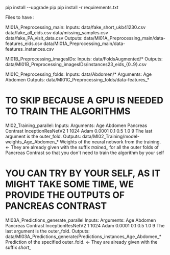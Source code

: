 pip install --upgrade pip
pip install -r requirements.txt

Files to have : 

MI01A_Preprocessing_main:
Inputs:
    data/fake_short_ukb41230.csv
    data/fake_all_eids.csv
    data/missing_samples.csv
    data/fake_PA_visit_data.csv
Outputs:
    data/MI01A_Preprocessing_main/data-features_eids.csv
    data/MI01A_Preprocessing_main/data-features_instances.csv


MI01B_Preprocessing_imagesIDs:
Inputs:
    data/FoldsAugmented/*
Outputs:
    data/MI01B_Preprocessing_imagesIDs/instances23_eids_{0..9}.csv

MI01C_Preprocessing_folds:
Inputs:
    data/Abdomen/*
    Arguments: Age Abdomen
Outputs:
    data/MI01C_Preprocessing_folds/data-features_*

# TO SKIP BECAUSE A GPU IS NEEDED TO TRAIN THE ALGORITHMS
MI02_Training_parallel:
Inputs:
    Arguments: Age Abdomen Pancreas Contrast InceptionResNetV2 1 1024 Adam 0.0001 0.1 0.5 1.0 9
               The last argument is the outer_fold.
Outputs:
    data/MI02_Training/model-weights_Age_Abdomen_*
    Weights of the neural network from the training. <- They are already given with the suffix *trained_* for all the outer folds of Pancreas Contrast so that you don't need to train the algorithm by your self

# YOU CAN TRY BY YOUR SELF, AS IT MIGHT TAKE SOME TIME, WE PROVIDE THE OUTPUTS OF PANCREAS CONTRAST
MI03A_Predictions_generate_parallel
Inputs:
    Arguments: Age Abdomen Pancreas Contrast InceptionResNetV2 1 1024 Adam 0.0001 0.1 0.5 1.0 9
               The last argument is the outer_fold.
Outputs:
    data/MI03A_Predictions_generate/Predictions_instances_Age_Abdomen_*
    Prediction of the specified outer_fold. <- They are already given with the suffix *short_*
